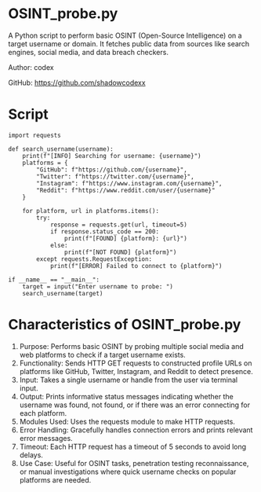# OSINT_probe.py

A Python script to perform basic OSINT (Open-Source Intelligence) on a target username or domain.
It fetches public data from sources like search engines, social media, and data breach checkers.

Author: codex

GitHub: https://github.com/shadowcodexx
# Script
```
import requests

def search_username(username):
    print(f"[INFO] Searching for username: {username}")
    platforms = {
        "GitHub": f"https://github.com/{username}",
        "Twitter": f"https://twitter.com/{username}",
        "Instagram": f"https://www.instagram.com/{username}",
        "Reddit": f"https://www.reddit.com/user/{username}"
    }

    for platform, url in platforms.items():
        try:
            response = requests.get(url, timeout=5)
            if response.status_code == 200:
                print(f"[FOUND] {platform}: {url}")
            else:
                print(f"[NOT FOUND] {platform}")
        except requests.RequestException:
            print(f"[ERROR] Failed to connect to {platform}")

if __name__ == "__main__":
    target = input("Enter username to probe: ")
    search_username(target)
```
# Characteristics of OSINT_probe.py
1. Purpose: Performs basic OSINT by probing multiple social media and web platforms to check if a target username exists.
2. Functionality: Sends HTTP GET requests to constructed profile URLs on platforms like GitHub, Twitter, Instagram, and Reddit to detect presence.
3. Input: Takes a single username or handle from the user via terminal input.
4. Output: Prints informative status messages indicating whether the username was found, not found, or if there was an error connecting for each platform.
5. Modules Used: Uses the requests module to make HTTP requests.
6. Error Handling: Gracefully handles connection errors and prints relevant error messages.
7. Timeout: Each HTTP request has a timeout of 5 seconds to avoid long delays.
8. Use Case: Useful for OSINT tasks, penetration testing reconnaissance, or manual investigations where quick username checks on popular platforms are needed.


